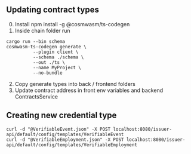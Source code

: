 ## Updating contract types

0. Install npm install -g @cosmwasm/ts-codegen
1. Inside chain folder run

```
cargo run --bin schema
cosmwasm-ts-codegen generate \
          --plugin client \
          --schema ./schema \
          --out ./ts \
          --name MyProject \
          --no-bundle
```

2. Copy generate types into back / frontend folders
3. Update contract address in front env variables and backend ContractsService

## Creating new credential type

```
curl -d "@VerifiableEvent.json" -X POST localhost:8080/issuer-api/default/config/templates/VerifiableEvent
curl -d "@VerifiableEmployment.json" -X POST localhost:8080/issuer-api/default/config/templates/VerifiableEmployment
```
